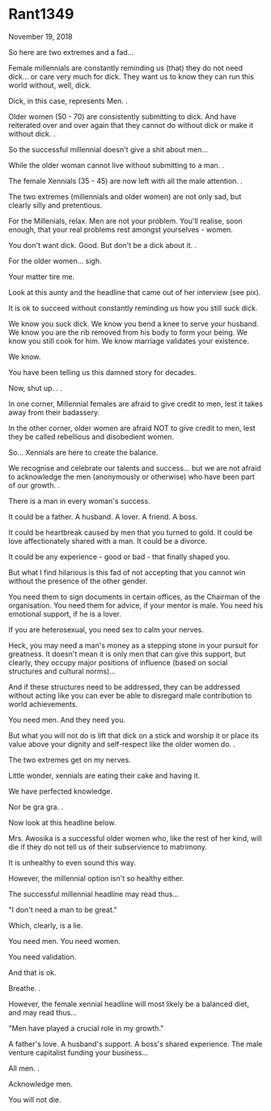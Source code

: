 # Rant1349


November 19, 2018

So here are two extremes and a fad...

Female millennials are constantly reminding us (that) they do not need dick... or care very much for dick. They want us to know they can run this world without, well, dick.

Dick, in this case, represents Men.
.

Older women (50 - 70) are consistently submitting to dick. And have reiterated over and over again that they cannot do without dick or make it without dick.
.

So the successful millennial doesn't give a shit about men...

While the older woman cannot live without submitting to a man.
.

The female Xennials (35 - 45) are now left with all the male attention.
.

The two extremes (millennials and older women) are not only sad, but clearly silly and pretentious.

For the Millenials, relax. Men are not your problem. You'll realise, soon enough, that your real problems rest amongst yourselves - women.

You don't want dick. Good. But don't be a dick about it.
.

For the older women... sigh.

Your matter tire me.

Look at this aunty and the headline that came out of her interview (see pix).

It is ok to succeed without constantly reminding us how you still suck dick.

We know you suck dick. We know you bend a knee to serve your husband. We know you are the rib removed from his body to form your being. We know you still cook for him. We know marriage validates your existence. 

We know.

You have been telling us this damned story for decades.

Now, shut up.
.
.

In one corner, Millennial females are afraid to give credit to men, lest it takes away from their badassery.

In the other corner, older women are afraid NOT to give credit to men, lest they be called rebellious and disobedient women.

So... Xennials are here to create the balance. 

We recognise and celebrate our talents and success... but we are not afraid to acknowledge the men (anonymously or otherwise) who have been part of our growth.
.

There is a man in every woman's success.

It could be a father. A husband. A lover. A friend. A boss.

It could be heartbreak caused by men that you turned to gold. It could be love affectionately shared with a man. It could be a divorce.

It could be any experience - good or bad - that finally shaped you.

But what I find hilarious is this fad of not accepting that you cannot win without the presence of the other gender.

You need them to sign documents in certain offices, as the Chairman of the organisation. 
You need them for advice, if your mentor is male. 
You need his emotional support, if he is a lover.

If you are heterosexual, you need sex to calm your nerves.

Heck, you may need a man's money as a stepping stone in your pursuit for greatness. It doesn't mean it is only men that can give this support, but clearly, they occupy major positions of influence (based on social structures and cultural norms)... 

And if these structures need to be addressed, they can be addressed without acting like you can ever be able to disregard male contribution to world achievements.

You need men. And they need you.

But what you will not do is lift that dick on a stick and worship it or place its value above your dignity and self-respect like the older  women do.
.

The two extremes get on my nerves.

Little wonder, xennials are eating their cake and having it.

We have perfected knowledge.

Nor be gra gra.
.

Now look at this headline below.

Mrs. Awosika is a successful older women who, like the rest of her kind, will die if they do not tell us of their subservience to matrimony.

It is unhealthy to even sound this way.

However, the millennial option isn't so healthy either.

The successful millennial headline may read thus...

"I don't need a man to be great."

Which, clearly, is a lie.

You need men. You need women.

You need validation.

And that is ok.

Breathe.
.

However, the female xennial headline will most likely be a balanced diet, and may read thus...

"Men have played a crucial role in my growth."

A father's love. A husband's support. A boss's shared experience. The male venture capitalist funding your business...

All men.
.

Acknowledge men.

You will not die.